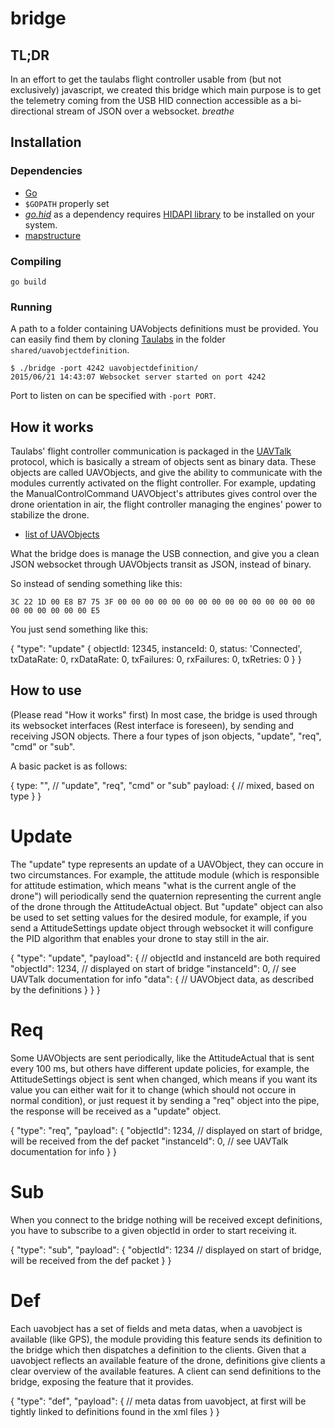 # bridge

## TL;DR

In an effort to get the taulabs flight controller usable from (but not exclusively) javascript,
we created this bridge which main purpose is to get the telemetry coming from
the USB HID connection accessible as a bi-directional stream of JSON over a websocket. *breathe*

## Installation

### Dependencies

- [Go](http://golang.org/)
- `$GOPATH` properly set
- [*go.hid*](https://github.com/GeertJohan/go.hid) as a dependency requires [HIDAPI
library](https://github.com/signal11/hidapi) to be installed on your
system.
- [mapstructure](https://github.com/mitchellh/mapstructure)

### Compiling

`go build`

### Running

A path to a folder containing UAVobjects definitions must be provided.
You can easily find them by cloning [Taulabs](https://github.com/TauLabs/TauLabs) in the folder `shared/uavobjectdefinition`.

```
$ ./bridge -port 4242 uavobjectdefinition/
2015/06/21 14:43:07 Websocket server started on port 4242
```

Port to listen on can be specified with `-port PORT`.

## How it works

Taulabs' flight controller communication is packaged in the [UAVTalk](https://wiki.openpilot.org/display/WIKI/UAVTalk) protocol,
which is basically a stream of objects sent as binary data. These objects are called UAVObjects,
and give the ability to communicate with the modules currently activated on the flight controller.
For example, updating the ManualControlCommand UAVObject's attributes gives control over the drone orientation in air,
the flight controller managing the engines' power to stabilize the drone.

- [list of
  UAVObjects](https://gist.github.com/jhchabran/972ad7660398f478d990)

What the bridge does is manage the USB connection, and give you a clean JSON websocket
through UAVObjects transit as JSON, instead of binary.

So instead of sending something like this:

    3C 22 1D 00 E8 B7 75 3F 00 00 00 00 00 00 00 00 00 00 00 00 00 00 00 00 00 00 00 00 00 E5

You just send something like this:

{
  "type": "update"
    {
      objectId: 12345,
      instanceId: 0,
      status: 'Connected',
      txDataRate: 0,
      rxDataRate: 0,
      txFailures: 0,
      rxFailures: 0,
      txRetries: 0
    }
}

## How to use

(Please read "How it works" first)
In most case, the bridge is used through its websocket interfaces (Rest interface is foreseen), by sending and receiving JSON objects.
There a four types of json objects, "update", "req", "cmd" or "sub".

A basic packet is as follows:

{
  type: "", // "update", "req", "cmd" or "sub"
  payload: {
    // mixed, based on type
  }
}

# Update

The "update" type represents an update of a UAVObject, they can occure in two circumstances. For example, the attitude module (which is responsible for attitude estimation, which means "what is the current angle of the drone") will periodically send the quaternion representing the current angle of the drone through the AttitudeActual object. But "update" object can also be used to set setting values for the desired module, for example, if you send a AttitudeSettings update object through websocket it will configure the PID algorithm that enables your drone to stay still in the air.

{
  "type": "update",
  "payload": {
    // objectId and instanceId are both required
    "objectId": 1234, // displayed on start of bridge
    "instanceId": 0, // see UAVTalk documentation for info
    "data": {
      // UAVObject data, as described by the definitions
    }
  }
}

# Req

Some UAVObjects are sent periodically, like the AttitudeActual that is sent every 100 ms, but others have different update policies, for example, the AttitudeSettings object is sent when changed, which means if you want its value you can either wait for it to change (which should not occure in normal condition), or just request it by sending a "req" object into the pipe, the response will be received as a "update" object.

{
  "type": "req",
  "payload": {
    "objectId": 1234, // displayed on start of bridge, will be received from the def packet
    "instanceId": 0, // see UAVTalk documentation for info
  }
}

# Sub

When you connect to the bridge nothing will be received except definitions, you have to subscribe to a given objectId in order to start receiving it.

{
  "type": "sub",
  "payload": {
    "objectId": 1234 // displayed on start of bridge, will be received from the def packet
  }
}

# Def

Each uavobject has a set of fields and meta datas, when a uavobject is available (like GPS), the module providing this feature sends its definition to the bridge which then dispatches a definition to the clients. Given that a uavobject reflects an available feature of the drone, definitions give clients a clear overview of the available features.
A client can send definitions to the bridge, exposing the feature that it provides.

{
  "type": "def",
  "payload": {
    // meta datas from uavobject, at first will be tightly linked to definitions found in the xml files
  }
}
